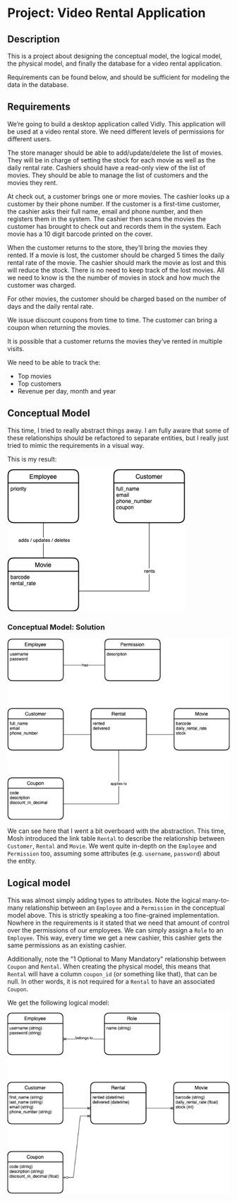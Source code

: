 # Project: Video Rental Application

## Description

This is a project about designing the conceptual model, the logical model, the
physical model, and finally the database for a video rental application.

Requirements can be found below, and should be sufficient for modeling the data
in the database.

## Requirements

We’re going to build a desktop application called Vidly. This application will
be used at a video rental store. We need different levels of permissions for
different users.

The store manager should be able to add/update/delete the list of movies. They
will be in charge of setting the stock for each movie as well as the daily
rental rate. Cashiers should have a read-only view of the list of movies. They
should be able to manage the list of customers and the movies they rent.

At check out, a customer brings one or more movies. The cashier looks up a
customer by their phone number. If the customer is a first-time customer, the
cashier asks their full name, email and phone number, and then registers them in
the system. The cashier then scans the movies the customer has brought to check
out and records them in the system. Each movie has a 10 digit barcode printed on
the cover.

When the customer returns to the store, they’ll bring the movies they rented. If
a movie is lost, the customer should be charged 5 times the daily rental rate of
the movie. The cashier should mark the movie as lost and this will reduce the
stock. There is no need to keep track of the lost movies. All we need to know is
the the number of movies in stock and how much the customer was charged.

For other movies, the customer should be charged based on the number of days and
the daily rental rate.

We issue discount coupons from time to time. The customer can bring a coupon
when returning the movies.

It is possible that a customer returns the movies they’ve rented in multiple
visits.

We need to be able to track the:

- Top movies
- Top customers
- Revenue per day, month and year

## Conceptual Model

This time, I tried to really abstract things away. I am fully aware that some of
these relationships should be refactored to separate entities, but I really just
tried to mimic the requirements in a visual way.

This is my result:

![Conceptual model](./img/conceptual-model.png)

### Conceptual Model: Solution

![Conceptual model solution](./img/conceptual-model-revisited.png)

We can see here that I went a bit overboard with the abstraction. This time,
Mosh introduced the link table `Rental` to describe the relationship between
`Customer`, `Rental` and `Movie`. We went quite in-depth on the `Employee` and
`Permission` too, assuming some attributes (e.g. `username`, `password`) about
the entity.

## Logical model

This was almost simply adding types to attributes. Note the logical many-to-many
relationship between an `Employee` and a `Permission` in the conceptual model
above. This is strictly speaking a too fine-grained implementation. Nowhere in
the requirements is it stated that we need that amount of control over the
permissions of our employees. We can simply assign a `Role` to an `Employee`.
This way, every time we get a new cashier, this cashier gets the same
permissions as an existing cashier.

Additionally, note the "1 Optional to Many Mandatory" relationship between
`Coupon` and `Rental`. When creating the physical model, this means that
`Rental` will have a column `coupon_id` (or something like that), that can be
null. In other words, it is not required for a `Rental` to have an associated
`Coupon`.

We get the following logical model:

![Logical model](./img/logical-model.png)
